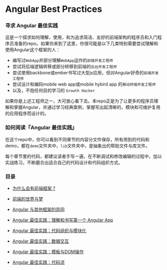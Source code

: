 # Angular Best Practices

### 寻求 Angular 最佳实践

这是一个探求如何理解，使用，和为追求简洁、友好的前端架构的程序员和入门程序员准备的repo。如果你来到了这里，你很可能是以下几类特别需要尝试理解和使用Angular这个框架的人：

- 编写过`WebApp`并部分理解`WebApp`运作的`前端开发工程师`
- 尝试将后端逻辑转移或部分转移到前端的`后台开发工程师`
- 尝试使用backbone或ember书写过大型js应用，但对Angular好奇的`前端开发工程师`
- 尝试设计和编码mobile web app或mobile hybird app 的`移动终端开发工程师`
- 以及，不抱任何目的学习的 `Growth Hacker`

如果你是上述工程师之一，大可放心看下去。本repo正是为了让更多的程序员理解和掌握Angular，并通过学习经典案例，掌握写出起清晰的，模块和可维护复用的应用程序而设计的。

### 如何阅读『Angular 最佳实践』

在这个repo中，你可以看到不同章节的内容分文件保存，所有用到的代码和demo，都在`demo`文件夹中，`lib`文件夹中，是抽象出的帮助文件与库文件。

每个章节里的代码，都建议读者手写一遍，在不断调试和修改编辑的过程中，加以实战练习，不断磨合出适合自己的代码设计和代码组织方式。

### 目录

- [为什么会有前端框架 ?](https://github.com/turingou/Angular-Best-Practices/blob/master/%E4%B8%BA%E4%BB%80%E4%B9%88%E4%BC%9A%E6%9C%89%E5%89%8D%E7%AB%AF%E6%A1%86%E6%9E%B6.md) 

- [前端的世界与梦](https://github.com/turingou/Angular-Best-Practices/blob/master/%E5%89%8D%E7%AB%AF%E7%9A%84%E4%B8%96%E7%95%8C%E4%B8%8E%E6%A2%A6.md)

- [Angular 与其他框架的异同](https://github.com/turingou/Angular-Best-Practices/blob/master/Angular%20%E4%B8%8E%E5%85%B6%E4%BB%96%E6%A1%86%E6%9E%B6%E7%9A%84%E5%BC%82%E5%90%8C.md)

- [Angular 最佳实践：理解和书写第一个 Angular App](https://github.com/turingou/Angular-Best-Practices/blob/master/Angular%E6%9C%80%E4%BD%B3%E5%AE%9E%E8%B7%B5%EF%BC%9A%E7%90%86%E8%A7%A3%E5%92%8C%E4%B9%A6%E5%86%99%E7%AC%AC%E4%B8%80%E4%B8%AA%20Angular%20App.md)

- [Angular 最佳实践：代码组织与模块化](https://github.com/turingou/Angular-Best-Practices/blob/master/Angular%E6%9C%80%E4%BD%B3%E5%AE%9E%E8%B7%B5%EF%BC%9A%E4%BB%A3%E7%A0%81%E7%BB%84%E7%BB%87%E4%B8%8E%E6%A8%A1%E5%9D%97%E5%8C%96.md)

- [Angular 最佳实践：数据交互](https://github.com/turingou/Angular-Best-Practices/blob/master/Angular%E6%9C%80%E4%BD%B3%E5%AE%9E%E8%B7%B5%EF%BC%9A%E6%95%B0%E6%8D%AE%E4%BA%A4%E4%BA%92.md)

- [Angular 最佳实践：模板与DOM操作](https://github.com/turingou/Angular-Best-Practices/blob/master/Angular%E6%9C%80%E4%BD%B3%E5%AE%9E%E8%B7%B5%EF%BC%9A%E6%A8%A1%E6%9D%BF%E4%B8%8EDOM%E6%93%8D%E4%BD%9C.md)

- [Angular 最佳实践：代码流](https://github.com/turingou/Angular-Best-Practices/blob/master/Angular%E6%9C%80%E4%BD%B3%E5%AE%9E%E8%B7%B5%EF%BC%9A%E4%BB%A3%E7%A0%81%E6%B5%81.md)






